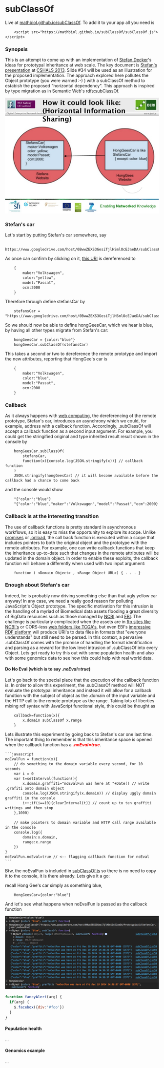 subClassOf
============
Live at [mathbiol.github.io/subClassOf](https://mathbiol.github.io/subClassOf). To add it to your app all you need is 

		<script src="https://mathbiol.github.io/subClassOf/subClassOf.js"></script>
### Synopsis 
This is an attempt to come up with an implementation of [Stefan Decker](http://www.stefandecker.org/)'s ideas for prototypal inheritance at web scale. The key document is [Stefan's presentation](http://www.slideshare.net/stefandecker1/stefan-decker-keynote-at-cshals) at [CSHALS 2013](http://www.iscb.org/cshals2013). Slide #34 will be used as an illustration for the proposed implementation. The approach explored here pollutes the Object prototype (you were warned :-) ) with a subClassOf method to estabish the proposed "horizontal dependency". This approach is inspired by type migration as in Semantic Web's [rdfs:subClassOf](http://www.w3.org/TR/rdf-schema/#ch_subclassof).

[![slide 34](https://raw.githubusercontent.com/mathbiol/SubClassOf/gh-pages/stefan-decker-keynote-at-cshals-34-638.png)](http://www.slideshare.net/stefandecker1/stefan-decker-keynote-at-cshals)
 
### Stefan's car

Let's start by putting Stefan's car somewhere, say

		https://www.googledrive.com/host/0BwwZEXS3GesiTjlHSmlOcEJaeDA/subClassOf/StefansCar.json		

As once can confirm by clicking on it, <a href="https://www.googledrive.com/host/0BwwZEXS3GesiTjlHSmlOcEJaeDA/subClassOf/StefansCar.json" target=_blank>this URI</a> is dereferenced to

		{
			maker:"Volkswagen",
			color:"yellow",
			model:"Passat",
			ocm:2000
		}
Therefore through define stefansCar by 

		stefansCar = "https://www.googledrive.com/host/0BwwZEXS3GesiTjlHSmlOcEJaeDA/subClassOf/StefansCar.json"

So we should now be able to define hongGeesCar, which we hear is blue, by having all other types migrate from Stefan's car:

		hongGeesCar = {color:"blue"}  
		hongGeesCar.subClassOf(stefansCar)

This takes a second or two to dereference the remote prototype and import the new attributes, reporting that HongGee's car is 

		{
			maker:"Volkswagen",
			color:"blue",
			model:"Passat",
			ocm:2000
		}

### Callback
As it always happens with [web computing](https://en.wikipedia.org/wiki/Web_computing), the dereferencing of the remote prototype, Stefan's car, introduces an asynchrony which we could, for example, address with a callback function. Accordingly, .subClassOf will accept a callback function as a second input argument. For example, you could get the stringified original and type inherited result result shown in the console by

		hongGeesCar.subClassOf(
			stefansCar,
			function(x){console.log(JSON.stringify(x))} // callback function
		)
		JSON.stringify(hongGeesCar) // it will become available before the callback had a chance to come back

and the console would show

		"{"color":"blue"}
		"{"color":"blue","maker":"Volkswagen","model":"Passat","ocm":2000}
		
### Callback is at the interesting transition
The use of callback functions is pretty standard in asynchronous workflows, so it is easy to miss the opportunity to explore its scope. Unlike [promises](https://developer.mozilla.org/en-US/docs/Web/JavaScript/Reference/Global_Objects/Promise) or [.onload](https://developer.mozilla.org/en-US/docs/Web/API/XMLHttpRequest/Using_XMLHttpRequest), the call back function is executed within a scope that includes pointers to both the original object and the prototype with the remote attributes. For example, one can write callback functions that keep the inheritance up-to-date such that changes in the remote attributes will be updated in the domain object. In order to enable these exploits, the callback function will behave a differently when used with two input argument:

		function ( <Domain Object> , <Range Object URL>) { . . . }

### Enough about Stefan's car
Indeed, he is probably now driving something else than that ugly yellow car anyway!
In any case, we need a really good reason for polluting JavaScript's Object prototype. The specific motivation for this intrusion is the handling of a myriad of Biomedical data assets flooding a great diversity of BigData resources such as those managed by [NCBI](http://www.ncbi.nlm.nih.gov/) and [EBI](https://www.ebi.ac.uk/). The challenge is particularly complicated when the assets are in [ftp sites like NCBI's](ftp://ftp.ncbi.nlm.nih.gov/) or CORS-less [web folders like TCGA's](https://tcga-data.nci.nih.gov/tcgafiles/ftp_auth/distro_ftpusers/anonymous/tumor/), but even EBI's [impressive RDF platform](https://www.ebi.ac.uk/rdf/platform) will produce URI's to data files in formats that "everyone understands" but still need to be parsed. In this context, a pervasive .subClassOf comes with the promise of handling the format identification and parsing as a reward for the low level intrusion of .subClassOf into every Object. Lets get ready to try this out with some population health and also with some genomics data to see how this could help with real world data.

#### Do No Eval (which is to say <i>.noEval=true</i>)
Let's go back to the special place that the execution of the callback function is. In order to allow this experiment, the .subClassOf method will NOT evaluate the prototypal inheritance and instead it will allow for a callback fundtion with the subject of object as the .domain of the input variable and the HTTP call to the remote prototype as the range. Taking lots of liberties mixing rdf syntax with JavaScript functional style, this could be thought as

		callback=function(x){
			x.domain subClassOf x.range
		}

Lets illustrate this experiment by going back to Stefan's car one last time. The important thing to remember is that this inheritance space is opened when the callback function has a <span style="color:red"><i><b>.noEval=true</b></i></span>.

	```javascript
	noEvalFun = function(x){
	    // do something to the domain variable every second, for 10 seconds
    	var i = 0
    	var t=setInterval(function(){
            x.domain.graffiti="noEvalFun was here at "+Date() // write .grafiti onto domain object
           	console.log(JSON.stringify(x.domain)) // display uggly domain graffiti in the console
           	i++;if(i==10){clearInterval(t)} // count up to ten graffiti writings and then stop
        },1000)
    
    	// make pointers to domain variable and HTTP call range available in the console
    	console.log({
        	domain:x.domain,
        	range:x.range
    	})
	}
	noEvalFun.noEval=true // <-- flagging callback function for noEval
	```

Btw, the noEvalFun is included in [subClassOf.js](https://github.com/mathbiol/subClassOf/blob/gh-pages/subClassOf.js) so there is no need to copy it to the console, it is there already. Lets give it a go:

recall Hong Gee's car simply as something blue,

		HongGeesCar={color:"blue"}
And let's see what happens when noEvalFun is passed as the callback function

![noEvalDemo](https://raw.githubusercontent.com/mathbiol/SubClassOf/gh-pages/noEvalDemo.png)

```javascript
function fancyAlert(arg) {
  if(arg) {
    $.facebox({div:'#foo'})
  }
}
```

#### Population health
...

#### Genomics example

...
